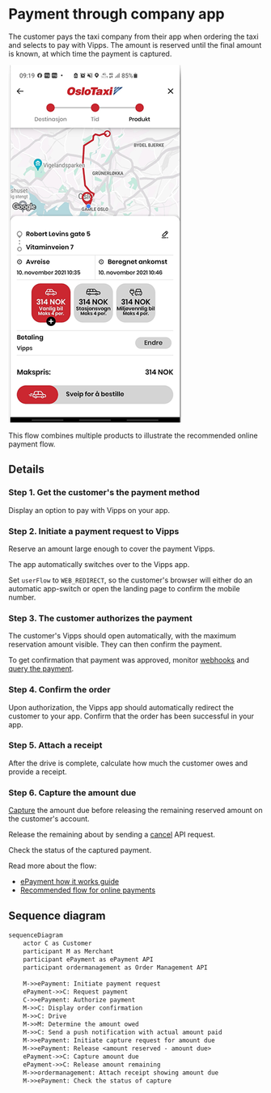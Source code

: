 <!-- START_METADATA
---
sidebar_position: 102
hide_table_of_contents: false
pagination_next: null
pagination_prev: null
---

import ATTACHRECEIPT from '../_common/_attach_receipt.md'
END_METADATA -->

# Payment through company app

The customer pays the taxi company from their app when ordering the taxi and selects to pay with Vipps.
The amount is reserved until the final amount is known, at which time the payment is captured.

![Taxi route](images/taxi_route.png)

This flow combines multiple products to illustrate the recommended online payment flow.

## Details

### Step 1. Get the customer's the payment method

Display an option to pay with Vipps on your app.

### Step 2. Initiate a payment request to Vipps

Reserve an amount large enough to cover the payment Vipps.

The app automatically switches over to the Vipps app.

Set `userFlow` to `WEB_REDIRECT`, so the customer's browser will either do an automatic app-switch or open the landing page to confirm the mobile number.

### Step 3. The customer authorizes the payment

The customer's Vipps should open automatically, with the maximum reservation amount visible.
They can then confirm the payment.

To get confirmation that payment was approved, monitor
[webhooks](https://developer.vippsmobilepay.com/docs/APIs/webhooks-api) and
[query the payment](https://developer.vippsmobilepay.com/api/epayment#tag/QueryPayments/operation/getPayment).

### Step 4. Confirm the order

Upon authorization, the Vipps app should automatically redirect the customer to your app.
Confirm that the order has been successful in your app.

### Step 5. Attach a receipt

After the drive is complete, calculate how much the customer owes and provide a receipt.

<ATTACHRECEIPT />


### Step 6. Capture the amount due

[Capture](https://developer.vippsmobilepay.com/api/epayment#tag/AdjustPayments/operation/capturePayment)
the amount due before releasing the remaining reserved amount on the customer's account.

Release the remaining about by sending a
[cancel](https://developer.vippsmobilepay.com/api/epayment#tag/AdjustPayments/operation/cancelPayment) API request.

Check the status of the captured payment.

Read more about the flow:

* [ePayment how it works guide](https://developer.vippsmobilepay.com/docs/APIs/epayment-api/how-it-works/vipps-epayment-api-how-it-works-online)
* [Recommended flow for online payments](../online/README.md)

## Sequence diagram

``` mermaid
sequenceDiagram
    actor C as Customer
    participant M as Merchant
    participant ePayment as ePayment API
    participant ordermanagement as Order Management API

    M->>ePayment: Initiate payment request
    ePayment->>C: Request payment
    C->>ePayment: Authorize payment
    M->>C: Display order confirmation
    M->>C: Drive
    M->>M: Determine the amount owed
    M->>C: Send a push notification with actual amount paid
    M->>ePayment: Initiate capture request for amount due
    M->>ePayment: Release <amount reserved - amount due>
    ePayment->>C: Capture amount due
    ePayment->>C: Release amount remaining
    M->>ordermanagement: Attach receipt showing amount due
    M->>ePayment: Check the status of capture
```
